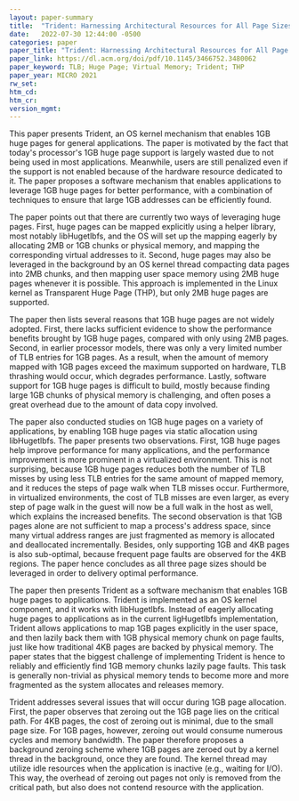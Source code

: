 ```yaml
---
layout: paper-summary
title:  "Trident: Harnessing Architectural Resources for All Page Sizes in x86 Processors"
date:   2022-07-30 12:44:00 -0500
categories: paper
paper_title: "Trident: Harnessing Architectural Resources for All Page Sizes in x86 Processors"
paper_link: https://dl.acm.org/doi/pdf/10.1145/3466752.3480062
paper_keyword: TLB; Huge Page; Virtual Memory; Trident; THP
paper_year: MICRO 2021
rw_set:
htm_cd:
htm_cr:
version_mgmt:
---
```


This paper presents Trident, an OS kernel mechanism that enables 1GB huge pages for general applications.
The paper is motivated by the fact that today's processor's 1GB huge page support is largely wasted due to not being
used in most applications. Meanwhile, users are still penalized even if the support is not enabled because of 
the hardware resource dedicated to it.
The paper proposes a software mechanism that enables applications to leverage 1GB huge pages for better performance,
with a combination of techniques to ensure that large 1GB addresses can be efficiently found.

The paper points out that there are currently two ways of leveraging huge pages. 
First, huge pages can be mapped explicitly using a helper library, most notably libHugetlbfs, and the OS will set up
the mapping eagerly by allocating 2MB or 1GB chunks or physical memory, and mapping the corresponding virtual
addresses to it.
Second, huge pages may also be leveraged in the background by an OS kernel thread compacting data pages into 2MB
chunks, and then mapping user space memory using 2MB huge pages whenever it is possible.
This approach is implemented in the Linux kernel as Transparent Huge Page (THP), but only 2MB huge pages are supported.

The paper then lists several reasons that 1GB huge pages are not widely adopted.
First, there lacks sufficient evidence to show the performance benefits brought by 1GB huge pages, compared with 
only using 2MB pages.
Second, in earlier processor models, there was only a very limited number of TLB entries for 1GB pages.
As a result, when the amount of memory mapped with 1GB pages exceed the maximum supported on hardware,
TLB thrashing would occur, which degrades performance.
Lastly, software support for 1GB huge pages is difficult to build, mostly because finding large 1GB chunks of physical
memory is challenging, and often poses a great overhead due to the amount of data copy involved.

The paper also conducted studies on 1GB huge pages on a variety of applications, by enabling 1GB huge pages via static
allocation using libHugetlbfs. 
The paper presents two observations. First, 1GB huge pages help improve performance for many applications, and the 
performance improvement is more prominent in a virtualized environment. 
This is not surprising, because 1GB huge pages reduces both the number of TLB misses by using less TLB entries for 
the same amount of mapped memory, and it reduces the steps of page walk when TLB misses occur.
Furthermore, in virtualized environments, the cost of TLB misses are even larger, as every step of page walk in the 
guest will now be a full walk in the host as well, which explains the increased benefits.
The second observation is that 1GB pages alone are not sufficient to map a process's address space, since many 
virtual address ranges are just fragmented as memory is allocated and deallocated incrementally.
Besides, only supporting 1GB and 4KB pages is also sub-optimal, because frequent page faults are observed for 
the 4KB regions. The paper hence concludes as all three page sizes should be leveraged in order to delivery optimal 
performance.

The paper then presents Trident as a software mechanism that enables 1GB huge pages to applications. 
Trident is implemented as an OS kernel component, and it works with libHugetlbfs.
Instead of eagerly allocating huge pages to applications as in the current ligHugetlbfs implementation, Trident allows
applications to map 1GB pages explicitly in the user space, and then lazily back them with 1GB physical memory chunk
on page faults, just like how traditional 4KB pages are backed by physical memory. 
The paper states that the biggest challenge of implementing Trident is hence to reliably 
and efficiently find 1GB memory chunks lazily page faults.
This task is generally non-trivial as physical memory tends to become more and more fragmented as the system 
allocates and releases memory.

Trident addresses several issues that will occur during 1GB page allocation.
First, the paper observes that zeroing out the 1GB page lies on the critical path. For 4KB pages, the cost of
zeroing out is minimal, due to the small page size. For 1GB pages, however, zeroing out would consume numerous 
cycles and memory bandwidth.
The paper therefore proposes a background zeroing scheme where 1GB pages are zeroed out by a kernel thread
in the background, once they are found. The kernel thread may utilize idle resources when the application is 
inactive (e.g., waiting for I/O).
This way, the overhead of zeroing out pages not only is removed from the critical path, but also does not 
contend resource with the application.
